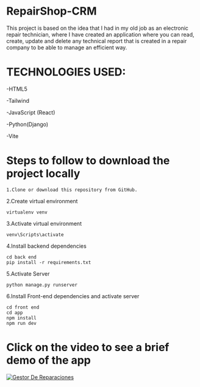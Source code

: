 # RepairShop-CRM
This project is based on the idea that I had in my old job as an electronic repair technician, 
where I have created an application where you can read, create, update and delete any technical report that is created in a repair company to be able to manage an efficient way.


# TECHNOLOGIES USED:

-HTML5

-Tailwind

-JavaScript (React)

-Python(Django)

-Vite

# Steps to follow to download the project locally

    1.Clone or download this repository from GitHub.

2.Create virtual environment

    virtualenv venv

3.Activate virtual environment

    venv\Scripts\activate

4.Install backend dependencies

    cd back end
    pip install -r requirements.txt

5.Activate Server

    python manage.py runserver


6.Install Front-end dependencies and activate server

    cd front end
    cd app
    npm install
    npm run dev

# Click on the video to see a brief demo of the app
[![Gestor De Reparaciones](https://github.com/AlejandroCanals/RepairShop-CRM/assets/129771462/1e78f144-8f88-4dac-8c05-77c929d88f10)](https://youtu.be/njqqvOGuyyk)


